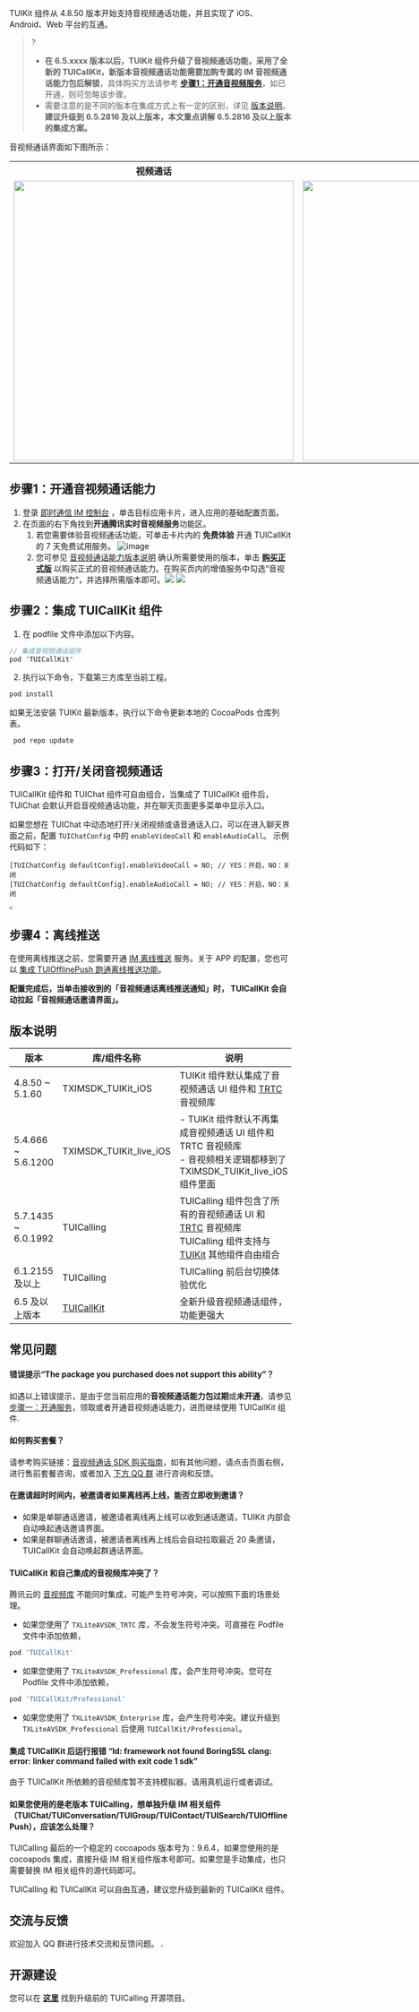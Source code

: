 TUIKit 组件从 4.8.50 版本开始支持音视频通话功能，并且实现了 iOS、 Android、Web 平台的互通。

> ? 
> - **在 6.5.xxxx 版本以后，TUIKit 组件升级了音视频通话功能，采用了全新的 TUICallKit，新版本音视频通话功能需要加购专属的 IM 音视频通话能力包后解锁**，具体购买方法请参考 [**步骤1：开通音视频服务**](#step1)，如已开通，则可忽略该步骤。
> - 需要注意的是不同的版本在集成方式上有一定的区别，详见 [版本说明](#version)。**建议升级到 6.5.2816 及以上版本，本文重点讲解 6.5.2816 及以上版本的集成方案。**

音视频通话界面如下图所示：

<table style="text-align:center;vertical-align:middle;width:1000px">
  <tr>
    <th style="text-align:center;" width="500px">视频通话<br></th>
    <th style="text-align:center;" width="500px">语音通话<br></th>
  </tr>
  <tr>
    <td><img style="width:500px" src="https://qcloudimg.tencent-cloud.cn/raw/5ca955c288c0c45b74e4fcfcb0ec6ebb.png"  />    </td>
    <td><img style="width:500px" src="https://qcloudimg.tencent-cloud.cn/raw/068a66d2a99a910d516e645ffb06a23a.png" />     </td>
	 </tr>
</table>

[](id:step1)
## 步骤1：开通音视频通话能力

1. 登录 [即时通信 IM 控制台](https://console.cloud.tencent.com/im) ，单击目标应用卡片，进入应用的基础配置页面。
2. 在页面的右下角找到**开通腾讯实时音视频服务**功能区。
   1. 若您需要体验音视频通话功能，可单击卡片内的 **免费体验** 开通 TUICallKit 的 7 天免费试用服务。
      ![image](https://qcloudimg.tencent-cloud.cn/raw/a7caebe5a773c93fb23d00b4488003b1.png)
   2. 您可参见 [音视频通话能力版本说明](https://cloud.tencent.com/document/product/269/84296#step2) 确认所需要使用的版本，单击 **[购买正式版](https://buy.cloud.tencent.com/avc)** 以购买正式的音视频通话能力。在购买页内的增值服务中勾选“音视频通话能力”，并选择所需版本即可。![](https://qcloudimg.tencent-cloud.cn/raw/c0d6f96d96a1d10a6422f143b620c94b.png)
      ![](https://qcloudimg.tencent-cloud.cn/raw/79e1c65b1cc44442b9f83ea2f62e7683.png)

[](id:step2)
## 步骤2：集成 TUICallKit 组件

1. 在 podfile 文件中添加以下内容。
```objectivec
// 集成音视频通话组件
pod 'TUICallKit'                  
```
2. 执行以下命令，下载第三方库至当前工程。
```sh
pod install
```
 如果无法安装 TUIKit 最新版本，执行以下命令更新本地的 CocoaPods 仓库列表。
```sh
 pod repo update
```

[](id:step3)

## 步骤3：打开/关闭音视频通话

TUICallKit 组件和 TUIChat 组件可自由组合，当集成了 TUICallKit 组件后，TUIChat 会默认开启音视频通话功能，并在聊天页面更多菜单中显示入口。

如果您想在 TUIChat 中动态地打开/关闭视频或语音通话入口，可以在进入聊天界面之前，配置 `TUIChatConfig` 中的 `enableVideoCall` 和 `enableAudioCall`。
示例代码如下：
```
[TUIChatConfig defaultConfig].enableVideoCall = NO; // YES：开启，NO：关闭
[TUIChatConfig defaultConfig].enableAudioCall = NO; // YES：开启，NO：关闭
```

<img src="https://main.qcloudimg.com/raw/17698afaedf9ba86045c03ef85159bec.png" style="zoom:40%;" />

[](id:step4)

## 步骤4：离线推送

在使用离线推送之前，您需要开通 [IM 离线推送](https://cloud.tencent.com/document/product/269/75429) 服务。关于 APP 的配置，您也可以 [集成 TUIOfflinePush 跑通离线推送功能](https://cloud.tencent.com/document/product/269/74284)。

**配置完成后，当单击接收到的「音视频通话离线推送通知」时， TUICallKit 会自动拉起「音视频通话邀请界面」。**



[](id:version)
## 版本说明

| 版本 | 库/组件名称 | 说明 |
| --- | --- | --- |
| 4.8.50 ~ 5.1.60 | TXIMSDK_TUIKit_iOS   | TUIKit 组件默认集成了音视频通话 UI 组件和 [TRTC](https://cloud.tencent.com/document/product/647/16788) 音视频库 |
| 5.4.666 ~ 5.6.1200  | TXIMSDK_TUIKit_live_iOS  | - TUIKit 组件默认不再集成音视频通话 UI 组件和 TRTC 音视频库  <br/>- 音视频相关逻辑都移到了 TXIMSDK_TUIKit_live_iOS 组件里面 |
| 5.7.1435 ~ 6.0.1992 | TUICalling | TUICalling 组件包含了所有的音视频通话 UI 和 [TRTC](https://cloud.tencent.com/document/product/647/16788) 音视频库 <br/>TUICalling 组件支持与 [TUIKit](https://cloud.tencent.com/document/product/269/37190) 其他组件自由组合 |
| 6.1.2155 及以上 | TUICalling | TUICalling 前后台切换体验优化 |
| 6.5 及以上版本 | [TUICallKit](https://cloud.tencent.com/document/product/647/70641) | 全新升级音视频通话组件，功能更强大 |

[](id:qa)

## 常见问题

[](id:question1)

#### 错误提示“The package you purchased does not support this ability”？
如遇以上错误提示，是由于您当前应用的**音视频通话能力包过期**或**未开通**，请参见 [步骤一：开通服务](#step1)，领取或者开通音视频通话能力，进而继续使用 TUICallKit 组件.

#### 如何购买套餐？
请参考购买链接：[音视频通话 SDK 购买指南](https://cloud.tencent.com/document/product/1640/79968)，如有其他问题，请点击页面右侧，进行售前套餐咨询，或者加入 [下方 QQ 群](#feedback) 进行咨询和反馈。

#### 在邀请超时时间内，被邀请者如果离线再上线，能否立即收到邀请？

- 如果是单聊通话邀请，被邀请者离线再上线可以收到通话邀请，TUIKit 内部会自动唤起通话邀请界面。
- 如果是群聊通话邀请，被邀请者离线再上线后会自动拉取最近 20 条邀请，TUICallKit 会自动唤起群通话界面。

#### TUICallKit 和自己集成的音视频库冲突了？

腾讯云的 [音视频库](https://cloud.tencent.com/document/product/647/32689) 不能同时集成，可能产生符号冲突，可以按照下面的场景处理。

- 如果您使用了 `TXLiteAVSDK_TRTC` 库，不会发生符号冲突。可直接在 Podfile 文件中添加依赖，
```sh
pod 'TUICallKit'
```
- 如果您使用了 `TXLiteAVSDK_Professional` 库，会产生符号冲突。您可在 Podfile 文件中添加依赖，
```sh
pod 'TUICallKit/Professional'
```
- 如果您使用了 `TXLiteAVSDK_Enterprise` 库，会产生符号冲突。建议升级到 `TXLiteAVSDK_Professional`  后使用 `TUICallKit/Professional`。

#### 集成 TUICallKit 后运行报错 “ld: framework not found BoringSSL clang: error: linker command failed with exit code 1  sdk”

由于 TUICallKit 所依赖的音视频库暂不支持模拟器，请用真机运行或者调试。
   
#### 如果您使用的是老版本 TUICalling，想单独升级 IM 相关组件（TUIChat/TUIConversation/TUIGroup/TUIContact/TUISearch/TUIOfflinePush），应该怎么处理？

TUICalling 最后的一个稳定的 cocoapods 版本号为：9.6.4，如果您使用的是 cocoapods 集成，直接升级 IM 相关组件版本号即可。如果您是手动集成，也只需要替换 IM 相关组件的源代码即可。

TUICalling 和 TUICallKit 可以自由互通，建议您升级到最新的 TUICallKit 组件。

[](id:feedback)

## 交流与反馈
欢迎加入 QQ 群进行技术交流和反馈问题。
<img src="https://im.sdk.qcloud.com/tools/resource/officialwebsite/pictures/doc_tuicallkit_qq_group.jpg" style="zoom:25%;"/>


## 开源建设

您可以在 [**这里**](https://github.com/tencentyun/TUICalling/tree/open) 找到升级前的 TUICalling 开源项目。
